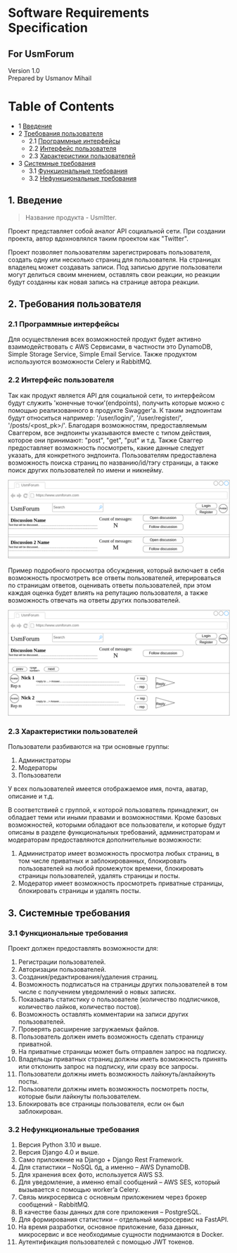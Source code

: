 # Software Requirements Specification
## For UsmForum

Version 1.0  
Prepared by Usmanov Mihail    

Table of Contents
=================
* 1 [Введение](#1-introduction)
* 2 [Требования пользователя](#2-требования-пользователя)
  * 2.1 [Программные интерфейсы](#21-программные-интерфейсы)
  * 2.2 [Интерфейс пользователя](#22-интерфейс-пользователя)
  * 2.3 [Характеристики пользователей](#23-характеристики-пользователей)
* 3 [Системные требования](#3-системные-требования)
  * 3.1 [Функциональные требования](#31-функциональные-требования)
  * 3.2 [Нефункциональные требования](#32-нефункциональные-требования)

## 1. Введение
> Название продукта - UsmItter.

Проект представляет собой аналог API социальной сети. При создании проекта, автор вдохновлялся таким проектом как "Twitter".

Проект позволяет пользователям зарегистрировать пользователя, создать одну или несколько страниц для пользователя.
На страницах владелец может создавать записи. Под записью другие пользователи могут делиться своим мнением, оставлять свои реакции, но реакции будут созданны как новая запись на странице автора реакции.

## 2. Требования пользователя

### 2.1 Программные интерфейсы
Для осуществления всех возможностей продукт будет активно взаимодействовать с AWS Сервисами, в частности это DynamoDB, Simple Storage Service, Simple Email Service. Также продуктом используются возможности Celery и RabbitMQ.

### 2.2 Интерфейс пользователя
Так как продукт является API для социальной сети, то интерфейсом будут служить 'конечные точки'(endpoints), получить которые можно с помощью реализованного в продукте Swagger'a. К таким эндпоинтам будут относиться например: '/user/login/', '/user/register/', '/posts/<post_pk>/'. Благодаря возможностям, предоставляемым Сваггером, все эндпоинты указываются вместе с типом действия, которое они принимают: "post", "get", "put" и т.д. Также Сваггер предоставляет возможность посмотреть, какие данные следует указать, для конкретного эндпоинта. 
Пользователям предоставлена возможность поиска страниц по названию/id/тэгу страницы, а также поиск других пользователей по имени и никнейму.

![alt Main menu](illustrations/Illustration.png "Main menu")

Пример подробного просмотра обсуждения, который включает в себя возможность просмотреть все ответы пользователей, итерироваться по страницам ответов, оценивать ответы пользователей, при этом каждая оценка будет влиять на репутацию пользователя, а также возможность отвечать на ответы других пользователей.

![alt Opened discussion](illustrations/discussion.png "Opened discussion")

### 2.3 Характеристики пользователей
Пользователи разбиваются на три основные группы:
1. Администраторы
2. Модераторы
3. Пользователи

У всех пользователей имеется отображаемое имя, почта, аватар, описание и т.д.

В соответствией с группой, к которой пользователь принадлежит, он обладает теми или иными правами и возможностями. 
Кроме базовых возможностей, которыми обладают все пользователи, и которые будут описаны в разделе функциональных требований, администраторам и модераторам предоставляются дополнительные возможности:
1) Администратор имеет возможность просмотра любых страниц, в том числе приватных и заблокированных, блокировать пользователей на любой промежуток времени, блокировать страницы пользователей, удалять страницы и посты.
2) Модератор имеет возможность просмотреть приватные страницы, блокировать страницы и удалять посты.


## 3. Системные требования

### 3.1 Функциональные требования
Проект должен предоставлять возможности для:
1. Регистрации пользователей.
2. Авторизации пользователей.
3. Создания/редактирования/удаления страниц.
4. Возможность подписаться на страницы других пользователей в том числе с получением уведомлений о новых записях.
5. Показывать статистику о пользователе (количество подписчиков, количество лайков, количество постов).
6. Возможность оставлять комментарии на записи других пользователей.
7. Проверять расширение загружаемых файлов.
8. Пользователь должен иметь возможность сделать страницу приватной.
9. На приватные страницы может быть отправлен запрос на подписку.
10. Владельцы приватных страниц должны иметь возможность принять или отклонить запрос на подписку, или сразу все запросы.
11. Пользователи должны иметь возможность лайкнуть/анлайкнуть посты.
12. Пользователи должны иметь возможность посмотреть посты, которые были лайкнуты пользователем.
13. Блокировать все страницы пользователя, если он был заблокирован.


### 3.2 Нефункциональные требования
1. Версия Python 3.10 и выше.
2. Версия Django 4.0 и выше.
3. Само приложение на Django + Django Rest Framework.
4. Для статистики – NoSQL бд, а именно – AWS DynamoDB.
5. Для хранения всех фото, используется AWS S3.
6. Для уведомление, а именно email сообщений – AWS SES, который вызывается с помощью worker’a Celery.
7. Связь микросервиса с основным приложением через брокер сообщений - RabbitMQ.
8. В качестве базы данных для core приложения – PostgreSQL.
9. Для формирования статистики – отдельный микросервис на FastAPI.
10. На время разработки, основное приложение, база данных, микросервис и все необходимые сущности поднимаются в Docker.
11. Аутентификация пользователей с помощью JWT токенов.
